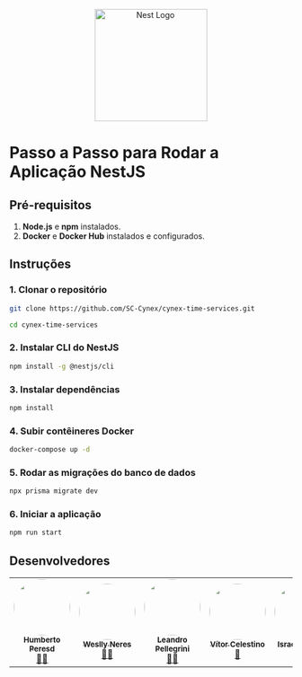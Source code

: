 <p align="center">
  <a href="http://nestjs.com/" target="blank"><img src="https://nestjs.com/img/logo-small.svg" width="200" alt="Nest Logo" /></a>
</p>

[circleci-image]: https://img.shields.io/circleci/build/github/nestjs/nest/master?token=abc123def456


# Passo a Passo para Rodar a Aplicação NestJS

## Pré-requisitos

1. **Node.js** e **npm** instalados.
2. **Docker** e **Docker Hub** instalados e configurados.

## Instruções

### 1. Clonar o repositório

```bash
git clone https://github.com/SC-Cynex/cynex-time-services.git
```
```bash
cd cynex-time-services
```

### 2. Instalar CLI do NestJS
```bash
npm install -g @nestjs/cli
```

### 3. Instalar dependências
```bash
npm install
```

### 4. Subir contêineres Docker
```bash
docker-compose up -d
```

### 5. Rodar as migrações do banco de dados
```bash
npx prisma migrate dev
```

### 6. Iniciar a aplicação
```bash
npm run start
```

## Desenvolvedores

<table align="center">
  <tr>
    <td align="center"><a href="https://github.com/humberto-peres"><img style="border-radius: 50%;" src="https://avatars.githubusercontent.com/u/118866895?s=400&u=a12412e21705d58ab604be67c1e1431c80174b64&v=4" width="100px;" alt=""/><br /><sub><b>Humberto Peresd</b></sub></a><br /><a href="https://rocketseat.com.br/" title="Rocketseat">👨‍🚀</a></td>
    <td align="center"><a href="https://github.com/WesllyHn"><img style="border-radius: 50%;" src="https://avatars.githubusercontent.com/u/117309594?v=4" width="100px;" alt=""/><br /><sub><b>Weslly Neres</b></sub></a><br /><a href="https://rocketseat.com.br/" title="Rocketseat">👨‍🚀</a></td>
    <td align="center"><a href="https://github.com/Pellegr1n1"><img style="border-radius: 50%;" src="https://avatars.githubusercontent.com/u/119978954?v=4" width="100px;" alt=""/><br /><sub><b>Leandro Pellegrini</b></sub></a><br /><a href="https://rocketseat.com.br/" title="Rocketseat">👨‍🚀</a></td>
    <td align="center"><a href="https://github.com/v0cs"><img style="border-radius: 50%;" src="https://avatars.githubusercontent.com/u/104214178?v=4" width="100px;" alt=""/><br /><sub><b>Vítor Celestino</b></sub></a><br /><a href="https://rocketseat.com.br/" title="Rocketseat">🚀</a></td>
    <td align="center"><a href="https://github.com/icl00ud"><img style="border-radius: 50%;" src="https://avatars.githubusercontent.com/u/98751190?v=4" width="100px;" alt=""/><br /><sub><b>Israel Moreira</b></sub></a><br /><a href="https://rocketseat.com.br/" title="Rocketseat">🚀</a></td>
  </tr>
